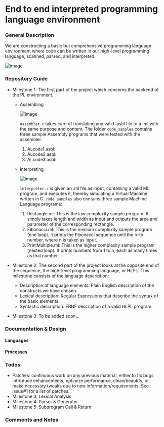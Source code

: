 # End to end interpreted programming language environment

### General Description
We are constructing a basic but comprehensive programming language environment where code can be written in our high-level programming language, scanned, parsed, and interpreted.

   ![image](https://user-images.githubusercontent.com/58636465/114106868-a3442c80-98c7-11eb-975f-a31c5f2252f7.png)


### Repository Guide
- Milestone 1: The first part of the project which concerns the backend of the PL environment.
  * Assembling
  
    ![image](https://user-images.githubusercontent.com/58636465/114107929-dbe50580-98c9-11eb-95a5-c9c00a73ddbc.png)
    
    `assembler.c` takes care of translating any valid .asbl file to a .ml with the same purpose and content.
    The folder `code_samples` contains three sample Assembly programs that were tested with the assembler.
     1. ALcode1.asbl:
     2. ALcode2.asbl:
     3. ALcode3.asbl:
    
  * Interpreting

    ![image](https://user-images.githubusercontent.com/58636465/114108483-113e2300-98cb-11eb-8feb-c83f59c40434.png)
    
    `interpreter.c` is given an .ml file as input, containing a valid ML program, and executes it, thereby simulating a Virtual Machine written in C.
    `code_samples` also contains three sample Machine Language programs:
      1. Rectangle.ml: This is the low complexity sample program. It simply takes length and width as input and outputs the area and parameter of the corresponding rectangle.
      2. Fibonacci.ml: This is the medium complexity sample program (one loop). It prints the Fibonacci sequence until the n-th number, where n is taken as input.
      3. PrintMultiple.ml: This is the higher complexity sample program (nested loop). It prints numbers from 1 to n, each as many times as that number.
      
- Milestone 2: The second part of the project looks at the opposite end of the sequence, the high-level programming language, or HLPL.
    This milestone consists of the language description:
    * Description of language elements: Plain English description of the constructs we have chosen.
    * Lexical description: Regular Expressions that describe the syntax of the basic elements.
    * Syntactic description: EBNF description of a valid HLPL program.
    
- Milestone 3: To be added soon...

### Documentation & Design
#### Languages

#### Processes

### Todos
- Patches: continuous work on any previous material, either to fix bugs, introduce enhancements, optimize performance, clean/beautify, or make necessary tweaks due to new information/requirements. See issue#1 for a list of patches.
- Milestone 3: Lexical Analysis
- Milestone 4: Parser & Generator
- Milestone 5: Subprogram Call & Return

### Comments and Notes
